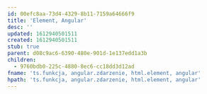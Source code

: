 ```yaml
---
id: 00efc8aa-73d4-4329-8b11-7159a64666f9
title: 'Element, Angular'
desc: ''
updated: 1612940501511
created: 1612940501511
stub: true
parent: d08c9ac6-6390-480e-901d-1e137edd1a3b
children:
  - 9760bdb0-225c-4880-8ec6-cc18dd3d12ad
fname: 'ts.funkcja, angular.zdarzenie, html.element, angular'
hpath: 'ts.funkcja, angular.zdarzenie, html.element, angular'
---
```




